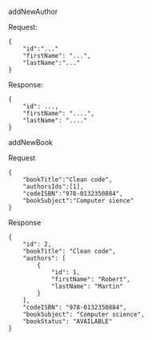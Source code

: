 addNewAuthor

Request:

    {
        "id":"..."
        "firstName": "...",
        "lastName":"..."
    }

Response:

    {
        "id": ...,
        "firstName": "....",
        "lastName": "...."
    }

addNewBook

Request

    {
        "bookTitle":"Clean code",
        "authorsIds":[1],
        "codeISBN":"978-0132350884",
        "bookSubject":"Computer sience"
    }

Response

    {
        "id": 2,
        "bookTitle": "Clean code",
        "authors": [
            {
                "id": 1,
                "firstName": "Robert",
                "lastName": "Martin"
            }
        ],
        "codeISBN": "978-0132350884",
        "bookSubject": "Computer science",
        "bookStatus": "AVAILABLE"
    }
